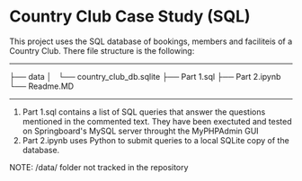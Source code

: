 # Country Club Case Study (SQL)

This project uses the SQL database of bookings, members and faciliteis of a Country Club.
There file structure is the following:

------------
├── data
│   └── country_club_db.sqlite
├── Part 1.sql
├── Part 2.ipynb
└── Readme.MD

------------
1. Part 1.sql contains a list of SQL queries that answer the questions mentioned in the commented text. They have been exectuted and tested on Springboard's MySQL server throught the MyPHPAdmin GUI
2. Part 2.ipynb uses Python to submit queries to a local SQLite copy of the database.


NOTE: /data/ folder not tracked in the repository
